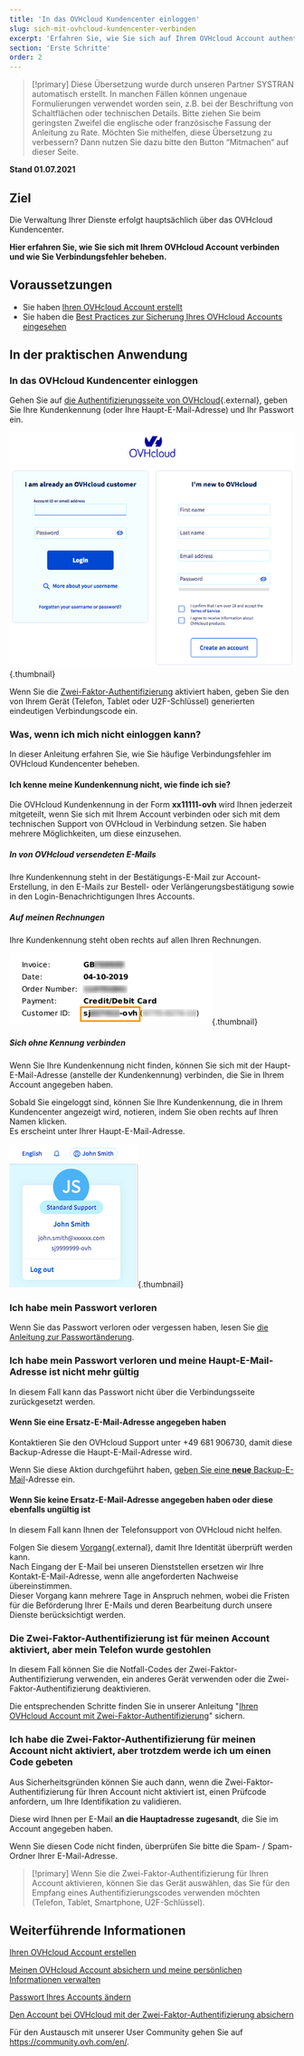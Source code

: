 ```yaml
---
title: 'In das OVHcloud Kundencenter einloggen'
slug: sich-mit-ovhcloud-kundencenter-verbinden
excerpt: 'Erfahren Sie, wie Sie sich auf Ihrem OVHcloud Account authentifizieren'
section: 'Erste Schritte'
order: 2
---
```


> [!primary]
> Diese Übersetzung wurde durch unseren Partner SYSTRAN automatisch erstellt. In manchen Fällen können ungenaue Formulierungen verwendet worden sein, z.B. bei der Beschriftung von Schaltflächen oder technischen Details. Bitte ziehen Sie beim geringsten Zweifel die englische oder französische Fassung der Anleitung zu Rate. Möchten Sie mithelfen, diese Übersetzung zu verbessern? Dann nutzen Sie dazu bitte den Button “Mitmachen“ auf dieser Seite.
>

**Stand 01.07.2021**

## Ziel

Die Verwaltung Ihrer Dienste erfolgt hauptsächlich über das OVHcloud Kundencenter.

**Hier erfahren Sie, wie Sie sich mit Ihrem OVHcloud Account verbinden und wie Sie Verbindungsfehler beheben.**

## Voraussetzungen

- Sie haben [Ihren OVHcloud Account erstellt](https://docs.ovh.com/de/customer/ovhcloud-account-erstellen)
- Sie haben die [Best Practices zur Sicherung Ihres OVHcloud Accounts eingesehen](https://docs.ovh.com/de/customer/alles_uber_ihre_ovh_kundenkennung/)

## In der praktischen Anwendung

### In das OVHcloud Kundencenter einloggen

Gehen Sie auf [die Authentifizierungsseite von OVHcloud](https://www.ovh.com/auth/?action=gotomanager&from=https://www.ovh.de/&ovhSubsidiary=de){.external}, geben Sie Ihre Kundenkennung (oder Ihre Haupt-E-Mail-Adresse) und Ihr Passwort ein.

![Kundenkennung](images/log-in.png){.thumbnail}

Wenn Sie die [Zwei-Faktor-Authentifizierung](https://docs.ovh.com/de/customer/Account-mit-2FA-absichern/) aktiviert haben, geben Sie den von Ihrem Gerät (Telefon, Tablet oder U2F-Schlüssel) generierten eindeutigen Verbindungscode ein.

### Was, wenn ich mich nicht einloggen kann? <a name="login-failure"></a>

In dieser Anleitung erfahren Sie, wie Sie häufige Verbindungsfehler im OVHcloud Kundencenter beheben.

#### Ich kenne meine Kundenkennung nicht, wie finde ich sie?

Die OVHcloud Kundenkennung in der Form **xx11111-ovh** wird Ihnen jederzeit mitgeteilt, wenn Sie sich mit Ihrem Account verbinden oder sich mit dem technischen Support von OVHcloud in Verbindung setzen. Sie haben mehrere Möglichkeiten, um diese einzusehen.

##### **In von OVHcloud versendeten E-Mails**

Ihre Kundenkennung steht in der Bestätigungs-E-Mail zur Account-Erstellung, in den E-Mails zur Bestell- oder Verlängerungsbestätigung sowie in den Login-Benachrichtigungen Ihres Accounts.

##### **Auf meinen Rechnungen**

Ihre Kundenkennung steht oben rechts auf allen Ihren Rechnungen.

![Kundenkennung](images/nichandle01b.png){.thumbnail}

##### **Sich ohne Kennung verbinden**

Wenn Sie Ihre Kundenkennung nicht finden, können Sie sich mit der Haupt-E-Mail-Adresse (anstelle der Kundenkennung) verbinden, die Sie in Ihrem Account angegeben haben.

Sobald Sie eingeloggt sind, können Sie Ihre Kundenkennung, die in Ihrem Kundencenter angezeigt wird, notieren, indem Sie oben rechts auf Ihren Namen klicken.
<br>Es erscheint unter Ihrer Haupt-E-Mail-Adresse.

![Kundenkennung](images/nic-handle.png){.thumbnail}

### Ich habe mein Passwort verloren

Wenn Sie das Passwort verloren oder vergessen haben, lesen Sie [die Anleitung zur Passwortänderung](https://docs.ovh.com/de/customer/Passwort-verwalten/#wenn-sie-ihr-aktuelles-passwort-nicht-kennen).

### Ich habe mein Passwort verloren und meine Haupt-E-Mail-Adresse ist nicht mehr gültig

In diesem Fall kann das Passwort nicht über die Verbindungsseite zurückgesetzt werden.

#### Wenn Sie eine Ersatz-E-Mail-Adresse angegeben haben

Kontaktieren Sie den OVHcloud Support unter +49 681 906730, damit diese Backup-Adresse die Haupt-E-Mail-Adresse wird.

Wenn Sie diese Aktion durchgeführt haben, [geben Sie eine **neue** Backup-E-Mail](https://docs.ovh.com/de/customer/alles_uber_ihre_ovh_kundenkennung/#backup-email)-Adresse ein.

#### Wenn Sie keine Ersatz-E-Mail-Adresse angegeben haben oder diese ebenfalls ungültig ist

In diesem Fall kann Ihnen der Telefonsupport von OVHcloud nicht helfen.

Folgen Sie diesem [Vorgang](https://www.ovh.de/cgi-bin/de/procedure/procedureChangeEmail.cgi){.external}, damit Ihre Identität überprüft werden kann.
<br>Nach Eingang der E-Mail bei unseren Dienststellen ersetzen wir Ihre Kontakt-E-Mail-Adresse, wenn alle angeforderten Nachweise übereinstimmen.
<br>Dieser Vorgang kann mehrere Tage in Anspruch nehmen, wobei die Fristen für die Beförderung Ihrer E-Mails und deren Bearbeitung durch unsere Dienste berücksichtigt werden.

### Die Zwei-Faktor-Authentifizierung ist für meinen Account aktiviert, aber mein Telefon wurde gestohlen

In diesem Fall können Sie die Notfall-Codes der Zwei-Faktor-Authentifizierung verwenden, ein anderes Gerät verwenden oder die Zwei-Faktor-Authentifizierung deaktivieren.

Die entsprechenden Schritte finden Sie in unserer Anleitung "[Ihren OVHcloud Account mit Zwei-Faktor-Authentifizierung](https://docs.ovh.com/de/customer/Account-mit-2FA-absichern/#was-soll-ich-tun-wenn-eines-meiner-peripheriegerate-verloren-geht-oder-nicht-mehr-funktioniert)" sichern.

### Ich habe die Zwei-Faktor-Authentifizierung für meinen Account nicht aktiviert, aber trotzdem werde ich um einen Code gebeten

Aus Sicherheitsgründen können Sie auch dann, wenn die Zwei-Faktor-Authentifizierung für Ihren Account nicht aktiviert ist, einen Prüfcode anfordern, um Ihre Identifikation zu validieren.

Diese wird Ihnen per E-Mail **an die Hauptadresse zugesandt**, die Sie im Account angegeben haben.

Wenn Sie diesen Code nicht finden, überprüfen Sie bitte die Spam- / Spam-Ordner Ihrer E-Mail-Adresse.

> [!primary]
> Wenn Sie die Zwei-Faktor-Authentifizierung für Ihren Account aktivieren, können Sie das Gerät auswählen, das Sie für den Empfang eines Authentifizierungscodes verwenden möchten (Telefon, Tablet, Smartphone, U2F-Schlüssel).
>

## Weiterführende Informationen

[Ihren OVHcloud Account erstellen](https://docs.ovh.com/de/customer/ovhcloud-account-erstellen)

[Meinen OVHcloud Account absichern und meine persönlichen Informationen verwalten](https://docs.ovh.com/de/customer/alles_uber_ihre_ovh_kundenkennung/)

[Passwort Ihres Accounts ändern](https://docs.ovh.com/de/customer/Passwort-verwalten/)

[Den Account bei OVHcloud mit der Zwei-Faktor-Authentifizierung absichern](https://docs.ovh.com/de/customer/Account-mit-2FA-absichern/)

Für den Austausch mit unserer User Community gehen Sie auf <https://community.ovh.com/en/>.
